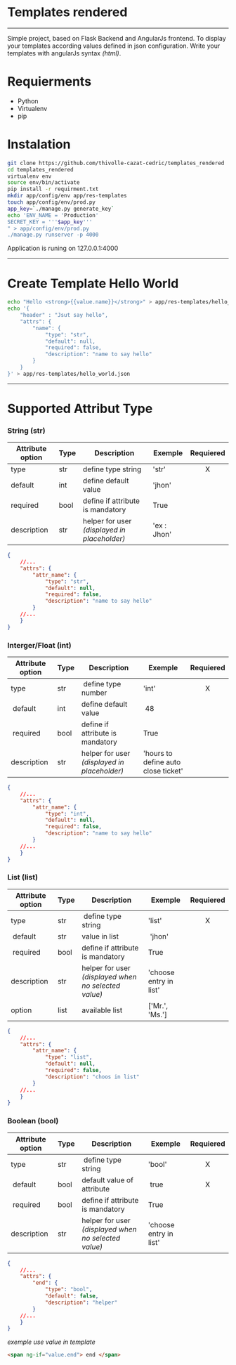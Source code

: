 # Templates rendered
---
Simple project, based on Flask Backend and AngularJs frontend. To display your templates according values defined in json configuration. Write your templates  with angularJs syntax *(html)*.

# Requierments
 * Python
 * Virtualenv
 * pip


# Instalation

```bash
git clone https://github.com/thivolle-cazat-cedric/templates_rendered
cd templates_rendered
virtualenv env
source env/bin/activate
pip install -r requirment.txt
mkdir app/config/env app/res-templates
touch app/config/env/prod.py
app_key=`./manage.py generate_key`
echo 'ENV_NAME = 'Production'
SECRET_KEY = '''$app_key'''
" > app/config/env/prod.py
./manage.py runserver -p 4000
```

Application is runing on 127.0.0.1:4000

---

# Create Template Hello World

```bash
echo "Hello <strong>{{value.name}}</strong>" > app/res-templates/hello_world.html
echo '{
    "header" : "Jsut say hello",
    "attrs": {        
        "name": {
            "type": "str",
            "default": null,
            "required": false,
            "description": "name to say hello"
        }
    }
}' > app/res-templates/hello_world.json
```

---

# Supported Attribut Type

### String (str)

| Attribute option | Type | Description | Exemple | Requiered |
|------------------|------|----------------------------------------------|-------------|:---------:|
| type | str | define type string | 'str' | X |
| default | int | define default value | 'jhon' |  |
| required | bool | define if attribute is mandatory | True |  |
| description | str | helper for user *(displayed in placeholder)* | 'ex : Jhon' |  |

```json
{
    //...
    "attrs": {
        "attr_name": {
            "type": "str",
            "default": null,
            "required": false,
            "description": "name to say hello"
        }
    //...
    }
}
```

### Interger/Float (int)

| Attribute option | Type | Description | Exemple | Requiered |
|------------------|------|----------------------------------------------|-------------|:---------:|
| type             | str  | define type number | 'int' | X |
| default          | int  | define default value | 48 |  |
| required         | bool | define if attribute is mandatory | True | |
| description      | str  | helper for user *(displayed in placeholder)* | 'hours to define auto close ticket' | |

```json
{
    //...
    "attrs": {
        "attr_name": {
            "type": "int",
            "default": null,
            "required": false,
            "description": "name to say hello"
        }
    //...
    }
}
```

### List (list)

| Attribute option | Type | Description | Exemple | Requiered |
|------------------|------|----------------------------------------------|-------------|:---------:|
| type             | str  | define type string | 'list' | X |
| default          | str  | value in list | 'jhon' |  |
| required         | bool | define if attribute is mandatory | True | |
| description      | str  | helper for user *(displayed when no selected value)* | 'choose entry in list' | |
| option           | list  | available list | ['Mr.', 'Ms.'] | |

```json
{
    //...
    "attrs": {
        "attr_name": {
            "type": "list",
            "default": null,
            "required": false,
            "description": "choos in list"
        }
    //...
    }
}
```

### Boolean (bool)

| Attribute option | Type | Description | Exemple | Requiered |
|------------------|------|----------------------------------------------|-------------|:---------:|
| type             | str  | define type string | 'bool' | X |
| default          | bool | default value of attribute | true | X |
| required         | bool | define if attribute is mandatory | True | |
| description      | str  | helper for user *(displayed when no selected value)* | 'choose entry in list' | |

```json
{
    //...
    "attrs": {
        "end": {
            "type": "bool",
            "default": false,
            "description": "helper"
        }
    //...
    }
}
```

*exemple use value in template*
```html
<span ng-if="value.end"> end </span>
```